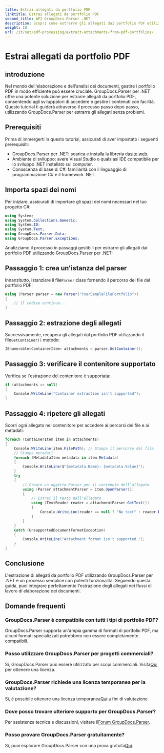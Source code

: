 ```yaml
---
title: Estrai allegati da portfolio PDF
linktitle: Estrai allegati da portfolio PDF
second_title: API GroupDocs.Parser .NET
description: Scopri come estrarre gli allegati dai portfolio PDF utilizzando GroupDocs.Parser per .NET in questo tutorial completo.
weight: 10
url: /it/net/pdf-processing/extract-attachments-from-pdf-portfolios/
---
```


# Estrai allegati da portfolio PDF

## introduzione
Nel mondo dell'elaborazione e dell'analisi dei documenti, gestire i portfolio PDF in modo efficiente può essere cruciale. GroupDocs.Parser per .NET offre una potente soluzione per estrarre allegati da portfolio PDF, consentendo agli sviluppatori di accedere e gestire i contenuti con facilità. Questo tutorial ti guiderà attraverso il processo passo dopo passo, utilizzando GroupDocs.Parser per estrarre gli allegati senza problemi.
## Prerequisiti
Prima di immergerti in questo tutorial, assicurati di aver impostato i seguenti prerequisiti:
-  GroupDocs.Parser per .NET: scarica e installa la libreria da[sito web](https://releases.groupdocs.com/parser/net/).
- Ambiente di sviluppo: avere Visual Studio o qualsiasi IDE compatibile per lo sviluppo .NET installato sul computer.
- Conoscenza di base di C#: familiarità con il linguaggio di programmazione C# e il framework .NET.

## Importa spazi dei nomi
Per iniziare, assicurati di importare gli spazi dei nomi necessari nel tuo progetto C#:
```csharp
using System;
using System.Collections.Generic;
using System.IO;
using System.Text;
using GroupDocs.Parser.Data;
using GroupDocs.Parser.Exceptions;
```
Analizziamo il processo in passaggi gestibili per estrarre gli allegati dai portfolio PDF utilizzando GroupDocs.Parser per .NET:
## Passaggio 1: crea un'istanza del parser
 Innanzitutto, istanziare il file`Parser` class fornendo il percorso del file del portfolio PDF:
```csharp
using (Parser parser = new Parser("YourSampleFilePortfolio"))
{
    // Il codice continua...
}
```
## Passaggio 2: estrazione degli allegati
 Successivamente, recupera gli allegati dal portfolio PDF utilizzando il file`GetContainer()` metodo:
```csharp
IEnumerable<ContainerItem> attachments = parser.GetContainer();
```
## Passaggio 3: verificare il contenitore supportato
Verifica se l'estrazione del contenitore è supportata:
```csharp
if (attachments == null)
{
    Console.WriteLine("Container extraction isn't supported");
}
```
## Passaggio 4: ripetere gli allegati
Scorri ogni allegato nel contenitore per accedere ai percorsi dei file e ai metadati:
```csharp
foreach (ContainerItem item in attachments)
{
    Console.WriteLine(item.FilePath); // Stampa il percorso del file
    // Stampa metadati
    foreach (MetadataItem metadata in item.Metadata)
    {
        Console.WriteLine($"{metadata.Name}: {metadata.Value}");
    }
    try
    {
        // Creare un oggetto Parser per il contenuto dell'allegato
        using (Parser attachmentParser = item.OpenParser())
        {
            // Estrai il testo dall'allegato
            using (TextReader reader = attachmentParser.GetText())
            {
                Console.WriteLine(reader == null ? "No text" : reader.ReadToEnd());
            }
        }
    }
    catch (UnsupportedDocumentFormatException)
    {
        Console.WriteLine("Attachment format isn't supported.");
    }
}
```

## Conclusione
L'estrazione di allegati da portfolio PDF utilizzando GroupDocs.Parser per .NET è un processo semplice con potenti funzionalità. Seguendo questa guida, puoi integrare perfettamente l'estrazione degli allegati nei flussi di lavoro di elaborazione dei documenti.

## Domande frequenti
### GroupDocs.Parser è compatibile con tutti i tipi di portfolio PDF?
GroupDocs.Parser supporta un'ampia gamma di formati di portfolio PDF, ma alcuni formati specializzati potrebbero non essere completamente compatibili.
### Posso utilizzare GroupDocs.Parser per progetti commerciali?
 Sì, GroupDocs.Parser può essere utilizzato per scopi commerciali. Visita[Qui](https://purchase.groupdocs.com/buy) per ottenere una licenza.
### GroupDocs.Parser richiede una licenza temporanea per la valutazione?
Sì, è possibile ottenere una licenza temporanea[Qui](https://purchase.groupdocs.com/temporary-license/) a fini di valutazione.
### Dove posso trovare ulteriore supporto per GroupDocs.Parser?
 Per assistenza tecnica e discussioni, visitare il[Forum GroupDocs.Parser](https://forum.groupdocs.com/c/parser/17).
### Posso provare GroupDocs.Parser gratuitamente?
 Sì, puoi esplorare GroupDocs.Parser con una prova gratuita[Qui](https://releases.groupdocs.com/).